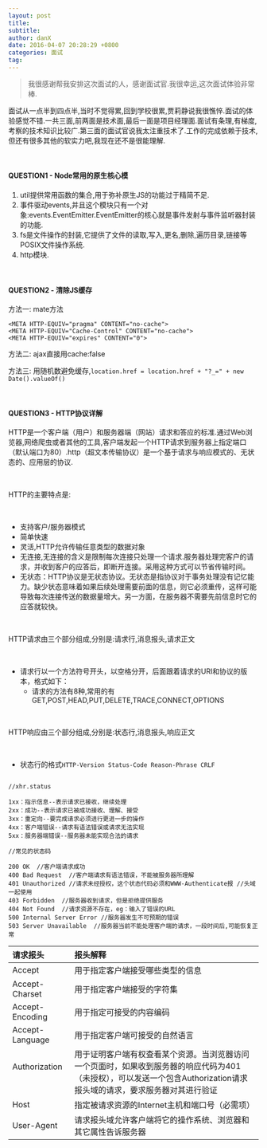 ```yaml
---
layout: post
title: 
subtitle: 
author: danX
date: 2016-04-07 20:28:29 +0800
categories: 面试
tag: 
---
```


> 我很感谢帮我安排这次面试的人，感谢面试官.我很幸运,这次面试体验非常棒.

面试从一点半到四点半,当时不觉得累,回到学校很累,贾莉静说我很憔悴.面试的体验感觉不错.一共三面,前两面是技术面,最后一面是项目经理面.面试有条理,有梯度,考察的技术知识比较广.第三面的面试官说我太注重技术了.工作的完成依赖于技术,但还有很多其他的软实力吧,我现在还不是很能理解.


<br>

#### QUESTION1 - Node常用的原生核心模


1. util提供常用函数的集合,用于弥补原生JS的功能过于精简不足.
2. 事件驱动events,并且这个模块只有一个对象:events.EventEmitter.EventEmitter的核心就是事件发射与事件监听器封装的功能.
3. fs是文件操作的封装,它提供了文件的读取,写入,更名,删除,遍历目录,链接等POSIX文件操作系统.
4. http模块.

<br>

#### QUESTION2 - 清除JS缓存

方法一: mate方法

```
<META HTTP-EQUIV="pragma" CONTENT="no-cache">
<META HTTP-EQUIV="Cache-Control" CONTENT="no-cache">
<META HTTP-EQUIV="expires" CONTENT="0">
```

方法二: ajax直接用cache:false

方法三: 用随机数避免缓存,`location.href = location.href + "?_=" + new Date().valueOf()`

<br>

#### QUESTION3 - HTTP协议详解

HTTP是一个客户端（用户）和服务器端（网站）请求和答应的标准.通过Web浏览器,网络爬虫或者其他的工具,客户端发起一个HTTP请求到服务器上指定端口（默认端口为80）.http（超文本传输协议）是一个基于请求与响应模式的、无状态的、应用层的协议.

<br>

HTTP的主要特点是:

<br>

- 支持客户/服务器模式
- 简单快速
- 灵活,HTTP允许传输任意类型的数据对象
- 无连接,无连接的含义是限制每次连接只处理一个请求.服务器处理完客户的请求，并收到客户的应答后，即断开连接。采用这种方式可以节省传输时间。
- 无状态：HTTP协议是无状态协议。无状态是指协议对于事务处理没有记忆能力。缺少状态意味着如果后续处理需要前面的信息，则它必须重传，这样可能导致每次连接传送的数据量增大。另一方面，在服务器不需要先前信息时它的应答就较快。

<br>

HTTP请求由三个部分组成,分别是:请求行,消息报头,请求正文

<br>

- 请求行以一个方法符号开头，以空格分开，后面跟着请求的URI和协议的版本，格式如下：
  - 请求的方法有8种,常用的有GET,POST,HEAD,PUT,DELETE,TRACE,CONNECT,OPTIONS


<br>

HTTP响应由三个部分组成,分别是:状态行,消息报头,响应正文

<br>

- 状态行的格式`HTTP-Version Status-Code Reason-Phrase CRLF`

```

//xhr.status

1xx：指示信息--表示请求已接收，继续处理
2xx：成功--表示请求已被成功接收、理解、接受
3xx：重定向--要完成请求必须进行更进一步的操作
4xx：客户端错误--请求有语法错误或请求无法实现
5xx：服务器端错误--服务器未能实现合法的请求

//常见的状态码

200 OK  //客户端请求成功
400 Bad Request  //客户端请求有语法错误，不能被服务器所理解
401 Unauthorized //请求未经授权，这个状态代码必须和WWW-Authenticate报 //头域一起使用
403 Forbidden  //服务器收到请求，但是拒绝提供服务
404 Not Found  //请求资源不存在，eg：输入了错误的URL
500 Internal Server Error //服务器发生不可预期的错误
503 Server Unavailable  //服务器当前不能处理客户端的请求，一段时间后,可能恢复正常

```

|请求报头|报头解释
|:----------|:---|
|Accept     |用于指定客户端接受哪些类型的信息|
|Accept-Charset|用于指定客户端接受的字符集|
|Accept-Encoding|用于指定可接受的内容编码|
|Accept-Language|用于指定客户端可接受的自然语言|
|Authorization &nbsp;&nbsp;&nbsp;&nbsp;&nbsp;|用于证明客户端有权查看某个资源。当浏览器访问一个页面时，如果收到服务器的响应代码为401（未授权），可以发送一个包含Authorization请求报头域的请求，要求服务器对其进行验证|
|Host|指定被请求资源的Internet主机和端口号（必需项）|
|User-Agent|请求报头域允许客户端将它的操作系统、浏览器和其它属性告诉服务器|




